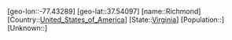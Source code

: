 ﻿---
location: [37.54097,-77.43289]
type: City
tags:
- geo/City


SpocWebEntityId: 36110
isDeleted: false
confidential: public

---
[geo-lon::-77.43289]
[geo-lat::37.54097]
[name::Richmond]
[Country::[United_States_of_America](geo/Continent/North-America/United_States_of_America.md)]
[State::[Virginia](geo/Continent/North-America/United_States_of_America/Virginia.md)]
[Population::]
[Unknown::]

